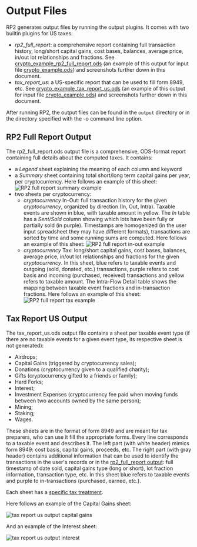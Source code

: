 <!--- Copyright 2021 eprbell --->

<!--- Licensed under the Apache License, Version 2.0 (the "License"); --->
<!--- you may not use this file except in compliance with the License. --->
<!--- You may obtain a copy of the License at --->

<!---     http://www.apache.org/licenses/LICENSE-2.0 --->

<!--- Unless required by applicable law or agreed to in writing, software --->
<!--- distributed under the License is distributed on an "AS IS" BASIS, --->
<!--- WITHOUT WARRANTIES OR CONDITIONS OF ANY KIND, either express or implied. --->
<!--- See the License for the specific language governing permissions and --->
<!--- limitations under the License. --->

# Output Files
RP2 generates output files by running the output plugins. It comes with two builtin plugins for US taxes:
* *rp2_full_report*: a comprehensive report containing full transaction history, long/short capital gains, cost bases, balances, average price, in/out lot relationships and fractions. See [crypto_example_rp2_full_report.ods](../input/golden/crypto_example_rp2_full_report.ods) (an example of this output for input file [crypto_example.ods](../input/crypto_example.ods)) and screenshots further down in this document.
* *tax_report_us*: a US-specific report that can be used to fill form 8949, etc. See [crypto_example_tax_report_us.ods](../input/golden/crypto_example_tax_report_us.ods) (an example of this output for input file [crypto_example.ods](../input/crypto_example.ods)) and screenshots further down in this document.

After running RP2, the output files can be found in the `output` directory or in the directory specified with the -o command line option.

## RP2 Full Report Output
The rp2_full_report.ods output file is a comprehensive, ODS-format report containing full details about the computed taxes. It contains:
* a *Legend* sheet explaining the meaning of each column and keyword
* a *Summary* sheet containing total short/long term capital gains per year, per cryptocurrency. Here follows an example of this sheet: ![RP2 full report summary example](images/rp2_full_report_output_summary.png)
* two sheets per cryptocurrency:
  * *cryptocurrency* In-Out: full transaction history for the given *cryptocurrency*, organized by direction (In, Out, Intra). Taxable events are shown in blue, with taxable amount in yellow. The *In* table has a *Sent/Sold* column showing which lots have been fully or partially sold (in purple). Timestamps are homogenized (in the user input spreadsheet they may have different formats), transactions are sorted by time and some running sums are computed. Here follows an example of this sheet: ![RP2 full report in-out example](images/rp2_full_report_output_in_out.png)
  * *cryptocurrency* Tax: long/short capital gains, cost bases, balances, average price, in/out lot relationships and fractions for the given *cryptocurrency*. In this sheet, blue refers to taxable events and outgoing (sold, donated, etc.) transactions, purple refers to cost basis and incoming (purchased, received) transactions and yellow refers to taxable amount. The Intra-Flow Detail table shows the mapping between taxable event fractions and in-transaction fractions. Here follows an example of this sheet: ![RP2 full report tax example](images/rp2_full_report_output_tax.png)

## Tax Report US Output
The tax_report_us.ods output file contains a sheet per taxable event type (if there are no taxable events for a given event type, its respective sheet is not generated):
* Airdrops;
* Capital Gains (triggered by cryptocurrency sales);
* Donations (cryptocurrency given to a qualified charity);
* Gifts (cryptocurrency gifted to a friends or family);
* Hard Forks;
* Interest;
* Investment Expenses (cryptocurrency fee paid when moving funds between two accounts owned by the same person);
* Mining;
* Staking;
* Wages.

These sheets are in the format of form 8949 and are meant for tax preparers, who can use it fill the appropriate forms. Every line corresponds to a taxable event and describes it. The left part (with white header) mimics form 8949: cost basis, capital gains, proceeds, etc. The right part (with gray header) contains additional information that can be used to identify the transactions in the user's records or in the [rp2_full_report output](#rp2-full-report-output): full timestamp of date sold, capital gains type (long or short), lot fraction information, transaction type, etc. In this sheet blue refers to taxable events and purple to in-transactions (purchased, earned, etc.).

Each sheet has a [specific tax treatment](https://github.com/eprbell/rp2/tree/main/docs/user_faq.md#which-crypto-tax-forms-to-file).

Here follows an example of the Capital Gains sheet:

![tax report us output capital gains](images/tax_report_us_output_capital_gains.png)

And an example of the Interest sheet:

![tax report us output interest](images/tax_report_us_output_interest.png)
